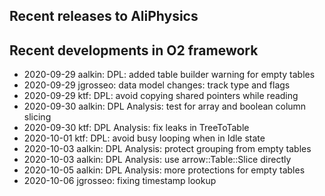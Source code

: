 ## Recent releases to AliPhysics
## Recent developments in O2 framework
- 2020-09-29 aalkin: DPL: added table builder warning for empty tables
- 2020-09-29 jgrosseo: data model changes: track type and flags
- 2020-09-29 ktf: DPL: avoid copying shared pointers while reading
- 2020-09-30 aalkin: DPL Analysis: test for array and boolean column slicing
- 2020-09-30 ktf: DPL Analysis: fix leaks in TreeToTable
- 2020-10-01 ktf: DPL: avoid busy looping when in Idle state
- 2020-10-03 aalkin: DPL Analysis: protect grouping from empty tables
- 2020-10-03 aalkin: DPL Analysis: use arrow::Table::Slice directly
- 2020-10-05 aalkin: DPL Analysis: more protections for empty tables
- 2020-10-06 jgrosseo: fixing timestamp lookup
